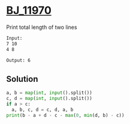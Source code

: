 # [BJ_11970](https://acmicpc.net/problem/11970)

Print total length of two lines


```txt
Input:
7 10
4 8

Output: 6
```

## Solution

```py
a, b = map(int, input().split())
c, d = map(int, input().split())
if a > c:
  a, b, c, d = c, d, a, b
print(b - a + d - c - max(0, min(d, b) - c))
```
